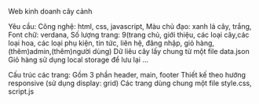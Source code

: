 Web kinh doanh cây cảnh

Yêu cầu:
    Công nghệ: html, css, javascript,
    Màu chủ đạo: xanh lá cây, trắng,
    Font chữ: verdana,
    Số lượng trang: 9(trang chủ, giới thiệu, các loại cây,các loại hoa, các loại phụ kiện, tin tức, liên hệ, đăng nhập, giỏ hàng, (thêm)admin,(thêm)người dùng)
    Dữ liêu cây lấy chung từ một file data.json
    Giỏ hàng sử dụng local storage để lưu lại
    ...

Cấu trúc các trang: 
    Gồm 3 phần header, main, footer
    Thiết kế theo hướng responsive (sử dụng display: grid)
    Các trang dùng chung một file style.css, script.js


